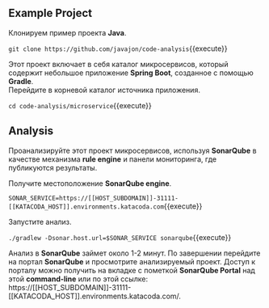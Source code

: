 ## Example Project ##

Клонируем пример проекта **Java**.

`git clone https://github.com/javajon/code-analysis`{{execute}}

Этот проект включает в себя каталог микросервисов, который содержит небольшое приложение **Spring Boot**, созданное с помощью **Gradle**.  
Перейдите в корневой каталог источника приложения.

`cd code-analysis/microservice`{{execute}}

## Analysis ##

Проанализируйте этот проект микросервисов, используя **SonarQube** в качестве механизма **rule engine** и панели мониторинга, где публикуются результаты.

Получите местоположение **SonarQube engine**.

`SONAR_SERVICE=https://[[HOST_SUBDOMAIN]]-31111-[[KATACODA_HOST]].environments.katacoda.com`{{execute}}

Запустите анализ.

`./gradlew -Dsonar.host.url=$SONAR_SERVICE sonarqube`{{execute}}

Анализ в **SonarQube** займет около 1-2 минут. По завершении перейдите на портал **SonarQube** и просмотрите анализируемый проект. Доступ к порталу можно получить на вкладке с пометкой **SonarQube Portal** над этой **command-line** или по этой ссылке:  https://[[HOST_SUBDOMAIN]]-31111-[[KATACODA_HOST]].environments.katacoda.com/.

